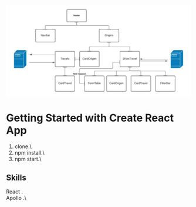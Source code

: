 ![Diagram](https://github.com/SMNahuel/ChallengeFlybondi/blob/master/client/public/DiagramClient.jpeg)

# Getting Started with Create React App

1. clone.\
2. npm install.\
3. npm start.\ 

## Skills

React .\
Apollo .\

